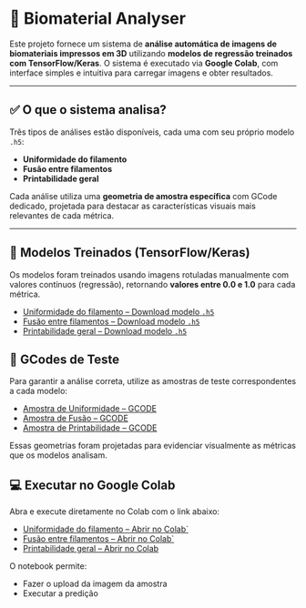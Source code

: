 # 🧪 Biomaterial Analyser

Este projeto fornece um sistema de **análise automática de imagens de biomateriais impressos em 3D** utilizando **modelos de regressão treinados com TensorFlow/Keras**. O sistema é executado via **Google Colab**, com interface simples e intuitiva para carregar imagens e obter resultados.

---

## ✅ O que o sistema analisa?

Três tipos de análises estão disponíveis, cada uma com seu próprio modelo `.h5`:

- **Uniformidade do filamento**  
- **Fusão entre filamentos**  
- **Printabilidade geral**

Cada análise utiliza uma **geometria de amostra específica** com GCode dedicado, projetada para destacar as características visuais mais relevantes de cada métrica.

---

## 🧠 Modelos Treinados (TensorFlow/Keras)

Os modelos foram treinados usando imagens rotuladas manualmente com valores contínuos (regressão), retornando **valores entre 0.0 e 1.0** para cada métrica.

- [Uniformidade do filamento – Download modelo `.h5`](https://drive.google.com/...)  
- [Fusão entre filamentos – Download modelo `.h5`](https://drive.google.com/...)  
- [Printabilidade geral – Download modelo `.h5`](https://drive.google.com/file/d/1RcS2LCAAKrUpp4An5tR5Z0VFSuYrJcdr/view?usp=drive_link)


## 📐 GCodes de Teste

Para garantir a análise correta, utilize as amostras de teste correspondentes a cada modelo:

- [Amostra de Uniformidade – GCODE](https://drive.google.com/...)  
- [Amostra de Fusão – GCODE](https://drive.google.com/...)  
- [Amostra de Printabilidade – GCODE](https://drive.google.com/...)

Essas geometrias foram projetadas para evidenciar visualmente as métricas que os modelos analisam.


## 💻 Executar no Google Colab

Abra e execute diretamente no Colab com o link abaixo:

- [Uniformidade do filamento – Abrir no Colab`](https://drive.google.com/...)  
- [Fusão entre filamentos – Abrir no Colab`](https://drive.google.com/...)  
- [Printabilidade geral – Abrir no Colab](https://drive.google.com/file/d/1RcS2LCAAKrUpp4An5tR5Z0VFSuYrJcdr/view?usp=drive_link)

O notebook permite:
- Fazer o upload da imagem da amostra
- Executar a predição

